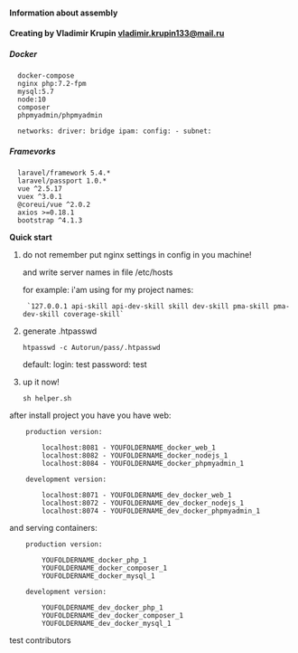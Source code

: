 #### **Information about assembly**

#### **Creating by Vladimir Krupin vladimir.krupin133@mail.ru**

##### **Docker**

      docker-compose 
      nginx php:7.2-fpm 
      mysql:5.7 
      node:10 
      composer 
      phpmyadmin/phpmyadmin
      
      networks: driver: bridge ipam: config: - subnet:
      
##### **Framevorks**

      laravel/framework 5.4.*
      laravel/passport 1.0.*
      vue ^2.5.17
      vuex ^3.0.1
      @coreui/vue ^2.0.2
      axios >=0.18.1
      bootstrap ^4.1.3

**Quick start**

1. do not remember put nginx settings in config in you machine!

    and write server names in file /etc/hosts

    for example: i'am using for my project names:
    
        `127.0.0.1 api-skill api-dev-skill skill dev-skill pma-skill pma-dev-skill coverage-skill`
        
2. generate .htpasswd
   
   `htpasswd -c Autorun/pass/.htpasswd`
   
   default:
       login:    test
       password: test
       
3. up it now!

    `sh helper.sh`

after install project you have you have web:
        
        production version:
        
            localhost:8081 - YOUFOLDERNAME_docker_web_1
            localhost:8082 - YOUFOLDERNAME_docker_nodejs_1
            localhost:8084 - YOUFOLDERNAME_docker_phpmyadmin_1
        
        development version:
        
            localhost:8071 - YOUFOLDERNAME_dev_docker_web_1
            localhost:8072 - YOUFOLDERNAME_dev_docker_nodejs_1
            localhost:8074 - YOUFOLDERNAME_dev_docker_phpmyadmin_1
        
        
and serving containers:
    
        production version:
        
            YOUFOLDERNAME_docker_php_1
            YOUFOLDERNAME_docker_composer_1
            YOUFOLDERNAME_docker_mysql_1
        
        development version:
        
            YOUFOLDERNAME_dev_docker_php_1
            YOUFOLDERNAME_dev_docker_composer_1
            YOUFOLDERNAME_dev_docker_mysql_1
    


test contributors
